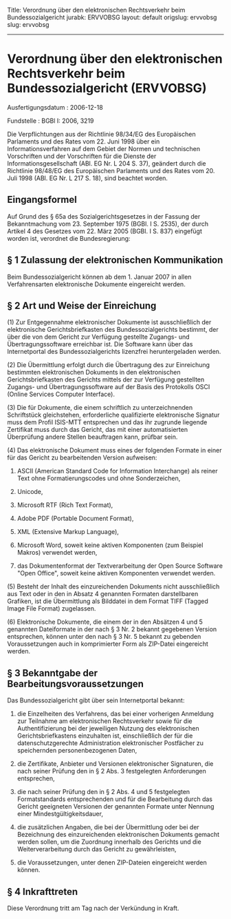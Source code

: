 Title: Verordnung über den elektronischen Rechtsverkehr beim Bundessozialgericht
jurabk: ERVVOBSG
layout: default
origslug: ervvobsg
slug: ervvobsg

---

# Verordnung über den elektronischen Rechtsverkehr beim Bundessozialgericht (ERVVOBSG)

Ausfertigungsdatum
:   2006-12-18

Fundstelle
:   BGBl I: 2006, 3219

Die Verpflichtungen aus der Richtlinie 98/34/EG des Europäischen
Parlaments und des Rates vom 22. Juni 1998 über ein
Informationsverfahren auf dem Gebiet der Normen und technischen
Vorschriften und der Vorschriften für die Dienste der
Informationsgesellschaft (ABl. EG Nr. L 204 S. 37), geändert durch die
Richtlinie 98/48/EG des Europäischen Parlaments und des Rates vom 20.
Juli 1998 (ABl. EG Nr. L 217 S. 18), sind beachtet worden.


## Eingangsformel

Auf Grund des § 65a des Sozialgerichtsgesetzes in der Fassung der
Bekanntmachung vom 23. September 1975 (BGBl. I S. 2535), der durch
Artikel 4 des Gesetzes vom 22. März 2005 (BGBl. I S. 837) eingefügt
worden ist, verordnet die Bundesregierung:


## § 1 Zulassung der elektronischen Kommunikation

Beim Bundessozialgericht können ab dem 1. Januar 2007 in allen
Verfahrensarten elektronische Dokumente eingereicht werden.


## § 2 Art und Weise der Einreichung

(1) Zur Entgegennahme elektronischer Dokumente ist ausschließlich der
elektronische Gerichtsbriefkasten des Bundessozialgerichts bestimmt,
der über die von dem Gericht zur Verfügung gestellte Zugangs- und
Übertragungssoftware erreichbar ist. Die Software kann über das
Internetportal des Bundessozialgerichts lizenzfrei heruntergeladen
werden.

(2) Die Übermittlung erfolgt durch die Übertragung des zur Einreichung
bestimmten elektronischen Dokuments in den elektronischen
Gerichtsbriefkasten des Gerichts mittels der zur Verfügung gestellten
Zugangs- und Übertragungssoftware auf der Basis des Protokolls OSCI
(Online Services Computer Interface).

(3) Die für Dokumente, die einem schriftlich zu unterzeichnenden
Schriftstück gleichstehen, erforderliche qualifizierte elektronische
Signatur muss dem Profil ISIS-MTT entsprechen und das ihr zugrunde
liegende Zertifikat muss durch das Gericht, das mit einer
automatisierten Überprüfung andere Stellen beauftragen kann, prüfbar
sein.

(4) Das elektronische Dokument muss eines der folgenden Formate in
einer für das Gericht zu bearbeitenden Version aufweisen:

1.  ASCII (American Standard Code for Information Interchange) als reiner
    Text ohne Formatierungscodes und ohne Sonderzeichen,


2.  Unicode,


3.  Microsoft RTF (Rich Text Format),


4.  Adobe PDF (Portable Document Format),


5.  XML (Extensive Markup Language),


6.  Microsoft Word, soweit keine aktiven Komponenten (zum Beispiel Makros)
    verwendet werden,


7.  das Dokumentenformat der Textverarbeitung der Open Source Software
    "Open Office", soweit keine aktiven Komponenten verwendet werden.




(5) Besteht der Inhalt des einzureichenden Dokuments nicht
ausschließlich aus Text oder in den in Absatz 4 genannten Formaten
darstellbaren Grafiken, ist die Übermittlung als Bilddatei in dem
Format TIFF (Tagged Image File Format) zugelassen.

(6) Elektronische Dokumente, die einem der in den Absätzen 4 und 5
genannten Dateiformate in der nach § 3 Nr. 2 bekannt gegebenen Version
entsprechen, können unter den nach § 3 Nr. 5 bekannt zu gebenden
Voraussetzungen auch in komprimierter Form als ZIP-Datei eingereicht
werden.


## § 3 Bekanntgabe der Bearbeitungsvoraussetzungen

Das Bundessozialgericht gibt über sein Internetportal bekannt:

1.  die Einzelheiten des Verfahrens, das bei einer vorherigen Anmeldung
    zur Teilnahme am elektronischen Rechtsverkehr sowie für die
    Authentifizierung bei der jeweiligen Nutzung des elektronischen
    Gerichtsbriefkastens einzuhalten ist, einschließlich der für die
    datenschutzgerechte Administration elektronischer Postfächer zu
    speichernden personenbezogenen Daten,


2.  die Zertifikate, Anbieter und Versionen elektronischer Signaturen, die
    nach seiner Prüfung den in § 2 Abs. 3 festgelegten Anforderungen
    entsprechen,


3.  die nach seiner Prüfung den in § 2 Abs. 4 und 5 festgelegten
    Formatstandards entsprechenden und für die Bearbeitung durch das
    Gericht geeigneten Versionen der genannten Formate unter Nennung einer
    Mindestgültigkeitsdauer,


4.  die zusätzlichen Angaben, die bei der Übermittlung oder bei der
    Bezeichnung des einzureichenden elektronischen Dokuments gemacht
    werden sollen, um die Zuordnung innerhalb des Gerichts und die
    Weiterverarbeitung durch das Gericht zu gewährleisten,


5.  die Voraussetzungen, unter denen ZIP-Dateien eingereicht werden
    können.





## § 4 Inkrafttreten

Diese Verordnung tritt am Tag nach der Verkündung in Kraft.

